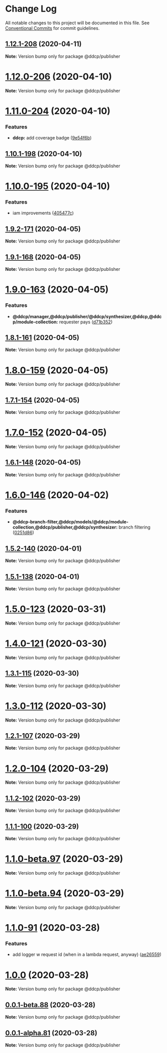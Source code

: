 # Change Log

All notable changes to this project will be documented in this file.
See [Conventional Commits](https://conventionalcommits.org) for commit guidelines.

## [1.12.1-208](https://github.com/curquhart/ddcp/compare/v1.12.0-206...v1.12.1-208) (2020-04-11)

**Note:** Version bump only for package @ddcp/publisher





# [1.12.0-206](https://github.com/curquhart/ddcp/compare/v1.11.0-204...v1.12.0-206) (2020-04-10)

**Note:** Version bump only for package @ddcp/publisher





# [1.11.0-204](https://github.com/curquhart/ddcp/compare/v1.10.1-198...v1.11.0-204) (2020-04-10)


### Features

* **ddcp:** add coverage badge ([9e54f6b](https://github.com/curquhart/ddcp/commit/9e54f6bce55a480fffee5bfaa8eef3205789ce9a))





## [1.10.1-198](https://github.com/curquhart/ddcp/compare/v1.10.0-195...v1.10.1-198) (2020-04-10)

**Note:** Version bump only for package @ddcp/publisher





# [1.10.0-195](https://github.com/curquhart/ddcp/compare/v1.9.2-171...v1.10.0-195) (2020-04-10)


### Features

* iam improvements ([405477c](https://github.com/curquhart/ddcp/commit/405477c875d3b55e3e14d1002b7e5a9ffdd4ea56))





## [1.9.2-171](https://github.com/curquhart/ddcp/compare/v1.9.1-168...v1.9.2-171) (2020-04-05)

**Note:** Version bump only for package @ddcp/publisher





## [1.9.1-168](https://github.com/curquhart/ddcp/compare/v1.9.0-163...v1.9.1-168) (2020-04-05)

**Note:** Version bump only for package @ddcp/publisher





# [1.9.0-163](https://github.com/curquhart/ddcp/compare/v1.8.1-161...v1.9.0-163) (2020-04-05)


### Features

* **@ddcp/manager,@ddcp/publisher/@ddcp/synthesizer,@ddcp,@ddcp/module-collection:** requester pays ([d71b352](https://github.com/curquhart/ddcp/commit/d71b35281aa6626d04353956ce89de05f1fe2fe9))





## [1.8.1-161](https://github.com/curquhart/ddcp/compare/v1.8.0-159...v1.8.1-161) (2020-04-05)

**Note:** Version bump only for package @ddcp/publisher





# [1.8.0-159](https://github.com/curquhart/ddcp/compare/v1.7.1-154...v1.8.0-159) (2020-04-05)

**Note:** Version bump only for package @ddcp/publisher





## [1.7.1-154](https://github.com/curquhart/ddcp/compare/v1.7.0-152...v1.7.1-154) (2020-04-05)

**Note:** Version bump only for package @ddcp/publisher





# [1.7.0-152](https://github.com/curquhart/ddcp/compare/v1.6.1-148...v1.7.0-152) (2020-04-05)

**Note:** Version bump only for package @ddcp/publisher





## [1.6.1-148](https://github.com/curquhart/ddcp/compare/v1.6.0-146...v1.6.1-148) (2020-04-05)

**Note:** Version bump only for package @ddcp/publisher





# [1.6.0-146](https://github.com/curquhart/ddcp/compare/v1.5.2-140...v1.6.0-146) (2020-04-02)


### Features

* **@ddcp-branch-filter,@ddcp/models/@ddcp/module-collection,@ddcp/publisher,@ddcp/synthesizer:** branch filtering ([0251d86](https://github.com/curquhart/ddcp/commit/0251d86a048c4b3a33088b520b5e6e81d094cebd))





## [1.5.2-140](https://github.com/curquhart/ddcp/compare/v1.5.1-138...v1.5.2-140) (2020-04-01)

**Note:** Version bump only for package @ddcp/publisher





## [1.5.1-138](https://github.com/curquhart/ddcp/compare/v1.5.0-123...v1.5.1-138) (2020-04-01)

**Note:** Version bump only for package @ddcp/publisher





# [1.5.0-123](https://github.com/curquhart/ddcp/compare/v1.4.0-121...v1.5.0-123) (2020-03-31)

**Note:** Version bump only for package @ddcp/publisher





# [1.4.0-121](https://github.com/curquhart/ddcp/compare/v1.3.1-115...v1.4.0-121) (2020-03-30)

**Note:** Version bump only for package @ddcp/publisher





## [1.3.1-115](https://github.com/curquhart/ddcp/compare/v1.3.0-112...v1.3.1-115) (2020-03-30)

**Note:** Version bump only for package @ddcp/publisher





# [1.3.0-112](https://github.com/curquhart/ddcp/compare/v1.2.1-107...v1.3.0-112) (2020-03-30)

**Note:** Version bump only for package @ddcp/publisher





## [1.2.1-107](https://github.com/curquhart/ddcp/compare/v1.2.0-104...v1.2.1-107) (2020-03-29)

**Note:** Version bump only for package @ddcp/publisher





# [1.2.0-104](https://github.com/curquhart/ddcp/compare/v1.1.2-102...v1.2.0-104) (2020-03-29)

**Note:** Version bump only for package @ddcp/publisher





## [1.1.2-102](https://github.com/curquhart/ddcp/compare/v1.1.1-100...v1.1.2-102) (2020-03-29)

**Note:** Version bump only for package @ddcp/publisher





## [1.1.1-100](https://github.com/curquhart/ddcp/compare/v1.1.0-beta.97...v1.1.1-100) (2020-03-29)

**Note:** Version bump only for package @ddcp/publisher





# [1.1.0-beta.97](https://github.com/curquhart/ddcp/compare/v1.1.0-beta.94...v1.1.0-beta.97) (2020-03-29)

**Note:** Version bump only for package @ddcp/publisher





# [1.1.0-beta.94](https://github.com/curquhart/ddcp/compare/v1.1.0-91...v1.1.0-beta.94) (2020-03-29)

**Note:** Version bump only for package @ddcp/publisher





# [1.1.0-91](https://github.com/curquhart/ddcp/compare/v1.0.0...v1.1.0-91) (2020-03-28)


### Features

* add logger w request id (when in a lambda request, anyway) ([ae26559](https://github.com/curquhart/ddcp/commit/ae265593e57d6f02bcc9f2caefdcb248895cb847))





# [1.0.0](https://github.com/curquhart/ddcp/compare/v0.0.1-beta.88...v1.0.0) (2020-03-28)

**Note:** Version bump only for package @ddcp/publisher





## [0.0.1-beta.88](https://github.com/curquhart/ddcp/compare/v0.0.1-alpha.81...v0.0.1-beta.88) (2020-03-28)

**Note:** Version bump only for package @ddcp/publisher





## [0.0.1-alpha.81](https://github.com/curquhart/ddcp/compare/v0.0.1-alpha.79...v0.0.1-alpha.81) (2020-03-28)

**Note:** Version bump only for package @ddcp/publisher
